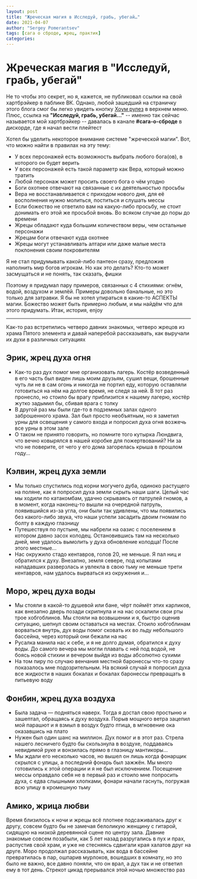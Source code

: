 ```yaml
---
layout: post
title: "Жреческая магия в Исследуй, грабь, убегай…"
date: 2021-04-07
author: "Sergey Pomerantsev"
tags: [сага о сброде, жрец, практик]
categories:
---
```


# Жреческая магия в "Исследуй, грабь, убегай"

Не то чтобы это секрет, но я, кажется, не публиковал ссылки на свой хартбрэйкер в паблике ВК. Однако, любой зашедший на страничку этого блога смог бы легко увидеть кнопку [Хоум рулез](https://stuartzaq.blot.im/%D1%85%D0%BE%D1%83%D0%BC-%D1%80%D1%83%D0%BB%D0%B5%D0%B7) в верхнем меню. Плюс, ссылка на **"Исследуй, грабь, убегай…"** -- именно так сейчас называется мой хартбрэйкер -- давалась в канале **#сага-о-сброде** в дискорде, где я начал вести плейтест

Хотел бы уделить некоторое внимание системе "жреческой магии".
Вот, что можно найти в правилах на эту тему:

- У всех персонажей есть возможность выбрать любого бога(ов), в которого он будет верить
- У всех персонажей есть такой параметр как Вера, который можно тратить
- Любой персонаж может просить своего бога о чём угодно
- Боги охотнее отвечают на связанные с их деятельностью просьбы
- Вера не восстанавливается с приходом нового дня, для её восполнения нужно молиться, поститься и слушать мессы
- Если божество не ответило вам на какую-либо просьбу, не стоит донимать его этой же просьбой вновь. Во всяком случае до поры до времени
- Жрецы обладают куда большим количеством веры, чем остальные персонажи
- Жрецам боги отвечают куда охотнее
- Жрецы могут устанавливать алтари или даже малые места поклонения своим покровителям

Я не стал придумывать какой-либо пантеон сразу, предложив наполнить мир богов игрокам. Но как это делать? Кто-то может засмущаться и не понять, так сказать, фишки

Поэтому я придумал пару примеров, связанных с 4 стихиями: огнём, водой, воздухом и землёй. Примеры довольно банальные, но это только для затравки. Я бы не хотел упираться в какие-то АСПЕКТЫ магии. Божество может быть примерно любым, и мы найдём что для этого придумать. Итак, история, enjoy

---

Как-то раз встретились четверо давних знакомых, четверо жрецов из храма Пятого элемента и давай наперебой рассказывать, как выручали их духи в различных ситуациях

## Эрик, жрец духа огня

- Как-то раз дух помог мне организовать лагерь. Костёр возведенный в его часть был виден лишь моим друзьям, сушил вещи, брошенные чуть ли не в сам огонь и никогда не портил еду, которую оставляли готовиться на нём на долгое время, не следя за ней. В тот раз пронесло, но стоило бы врагу приблизится к нашему лагерю, костёр жутко задымил бы, сбивая врага с толку
- В другой раз мы были где-то в подземных залах одного заброшенного храма. Зал был просто необъятным, но я заметил урны для освещения у самого входа и попросил духа огня возжечь все урны в этом зале
- О таком не принято говорить, но помните того кутырка Люндвига, что вечно ковырялся в нашей коробке для пожертвований? Ни за что не поверите, от чего у его дома загорелась крыша в прошлом году...

## Кэлвин, жрец духа земли

- Мы только спустились под корни могучего дуба, одиноко растущего на поляне, как я попросил духа земли скрыть наши шаги. Целый час мы ходили по катакомбам, удачно скрываясь от патрулей гномов, а в момент, когда наконец-то вышли на очередной патруль, появившийся из-за угла, они были так удивлены, что мы появились без какого-либо звука, что наши успели засадить двоим гномам по болту в каждую глазницу
- Путешествуя по пустыне, мы набрели на оазис с поселением в котором давно засох колодец. Остановившись там на несколько дней, мне удалось вымолить у духа обновление колодца! После этого местные...
- Нас окружило стадо кентавров, голов 20, не меньше. Я пал ниц и обратился к духу. Внезапно, земля севере, под копытами нападавших разверзлась и увлекла в свою тьму не меньше трети кентавров, нам удалось вырваться из окружения и...

## Моро, жрец духа воды

- Мы стояли в какой-то душевой или бане, чёрт поймёт этих карликов, как внезапно дверь позади скрипнула и на нас оскалили свои рты трое хобгоблинов. Мы стояли на возвышении и я, быстро оценив ситуацию, шепнул своим оставаться на местах. Стоило хобгоблинам ворваться внутрь, дух воды помог сковать их во льду небольшого бассейна, через который они бежали на нас
- Русалка манила нас к себе, и я не долго думая, обратился к духу воды. До самого вечера мы могли плавать с ней под водой, не боясь новой стихии и вечером выйдя из воды абсолютно сухими 
- На том пиру по случаю венчания местной баронессы что-то сразу показалось мне подозрительным. На всякий случай я попросил духа все жидкости в наших бокалах и бокалах баронессы превращать в питьевую воду

## Фонбин, жрец духа воздуха

- Была задача — подняться наверх. Тогда я достал свою простыню и зашептал, обращаясь к духу воздуха. Порыв мощного ветра зацепил мой парашют и я взмыл в воздух будто птица, в мгновение ока оказавшись на плато
- Нужен был один шанс на миллион. Дух помог и в этот раз. Стрела нашего лесничего будто бы скользнула в воздухе, поддаваясь невидимой руке и вонзилась прямо в глазницу мантикоры...
- Мы ждали его несколько часов, но вышел он лишь когда фонарщик скрылся с улицы, а последний фонарь был зажжён. Мы много готовились к этой операции и я не был исключением. Посещение мессы оправдало себя не в первый раз и стоило мне попросить духа, с едва слышными хлопками, фонари начали гаснуть, погружая всю улицу в кромешную тьму

## Амико, жрица любви

Время близилось к ночи и жрецы всё плотнее подсаживалась друг к другу, совсем будто бы не замечая белоликую женщину с гитарой, сидящую на низкой деревянной сцене по центру зала. Давние знакомые совсем позабыли, как 5 лет назад разругались в пух и прах, распустив свой храм, и уже не стесняясь сдвигали края халатов друг на друге. Моро продолжал рассказывать, как вода в бассейне превратилась в пар, ошпарив мурлоков, вошедших в комнату, но это было не важно, все давно поняли, что он врал, а дух так и не ответил ему в тот день. Стрекот цикад прерывался этой ночью множество раз
